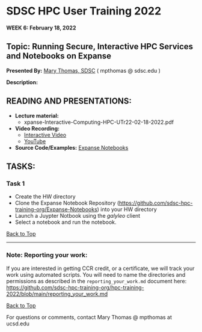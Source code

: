# SDSC HPC User Training 2022

**WEEK 6: February 18, 2022**

## Topic: Running Secure, Interactive HPC Services and Notebooks on Expanse<a name="top"> 
**Presented By:** [Mary Thomas, SDSC](https://github.com/sdsc-hpc-training-org/hpc-training-2022#thomas) ( mpthomas @ sdsc.edu )

**Description:**
  
## READING AND PRESENTATIONS:
* **Lecture material:** 
   * xpanse-Interactive-Computing-HPC-UTr22-02-18-2022.pdf
* **Video Recording:** 
   * [Interactive Video](https://education.sdsc.edu/training/interactive/hpc_user_training_2022/week6/) 
   * [YouTube](https://youtu.be/4sHy1mtp-pU)
* **Source Code/Examples:** [Expanse Notebooks](https://github.com/sdsc-hpc-training-org/Expanse-Notebooks)

## TASKS:

### Task 1
* Create the HW directory
* Clone the Expanse Notebook Repository (https://github.com/sdsc-hpc-training-org/Expanse-Notebooks)  into your HW directory
* Launch a Juypter Notbook using the *galyleo* client
* Select a notebook and run the notebook.


[Back to Top](#top)

__________________

### Note: Reporting your work:
If you are interested in getting CCR credit, or a certificate, we will track your work using automated scripts.
You will need to name the directories and permissions as described in the ``reporting_your_work.md`` document here:
https://github.com/sdsc-hpc-training-org/hpc-training-2022/blob/main/reporting_your_work.md

[Back to Top](#top)


For questions or comments, contact Mary Thomas @ mpthomas  at  ucsd.edu
